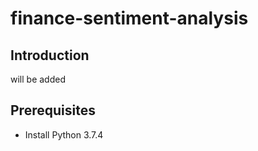 # finance-sentiment-analysis

## Introduction

will be added

## Prerequisites
- Install Python 3.7.4
